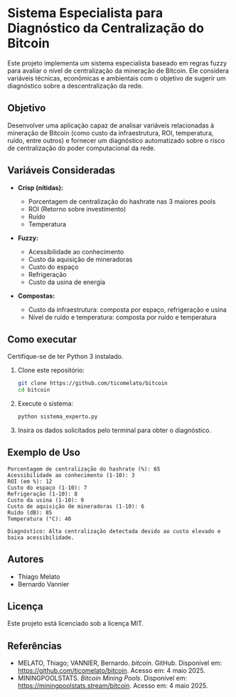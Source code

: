 # Sistema Especialista para Diagnóstico da Centralização do Bitcoin

Este projeto implementa um sistema especialista baseado em regras fuzzy para avaliar o nível de centralização da mineração de Bitcoin. Ele considera variáveis técnicas, econômicas e ambientais com o objetivo de sugerir um diagnóstico sobre a descentralização da rede.

## Objetivo

Desenvolver uma aplicação capaz de analisar variáveis relacionadas à mineração de Bitcoin (como custo da infraestrutura, ROI, temperatura, ruído, entre outros) e fornecer um diagnóstico automatizado sobre o risco de centralização do poder computacional da rede.

## Variáveis Consideradas

- **Crisp (nítidas):**
  - Porcentagem de centralização do hashrate nas 3 maiores pools
  - ROI (Retorno sobre investimento)
  - Ruído
  - Temperatura

- **Fuzzy:**
  - Acessibilidade ao conhecimento
  - Custo da aquisição de mineradoras
  - Custo do espaço
  - Refrigeração
  - Custo da usina de energia

- **Compostas:**
  - Custo da infraestrutura: composta por espaço, refrigeração e usina
  - Nível de ruído e temperatura: composta por ruído e temperatura

## Como executar

Certifique-se de ter Python 3 instalado.

1. Clone este repositório:
   ```bash
   git clone https://github.com/ticomelato/bitcoin
   cd bitcoin
   ```

2. Execute o sistema:
   ```bash
   python sistema_experto.py
   ```

3. Insira os dados solicitados pelo terminal para obter o diagnóstico.

## Exemplo de Uso

```text
Porcentagem de centralização do hashrate (%): 65
Acessibilidade ao conhecimento (1-10): 3
ROI (em %): 12
Custo do espaço (1-10): 7
Refrigeração (1-10): 8
Custo da usina (1-10): 9
Custo de aquisição de mineradoras (1-10): 6
Ruído (dB): 85
Temperatura (°C): 40

Diagnóstico: Alta centralização detectada devido ao custo elevado e baixa acessibilidade.
```

## Autores

- Thiago Melato
- Bernardo Vannier

## Licença

Este projeto está licenciado sob a licença MIT.

## Referências

- MELATO, Thiago; VANNIER, Bernardo. *bitcoin*. GitHub. Disponível em: https://github.com/ticomelato/bitcoin. Acesso em: 4 maio 2025.
- MININGPOOLSTATS. *Bitcoin Mining Pools*. Disponível em: https://miningpoolstats.stream/bitcoin. Acesso em: 4 maio 2025.
